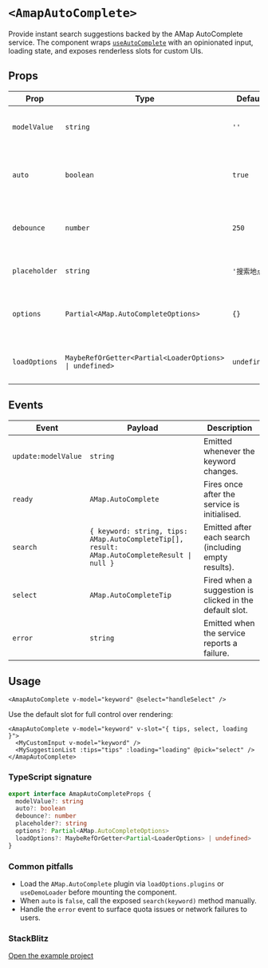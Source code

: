 # `<AmapAutoComplete>`

Provide instant search suggestions backed by the AMap AutoComplete service. The component wraps [`useAutoComplete`](/hooks/use-auto-complete) with an opinionated input, loading state, and exposes renderless slots for custom UIs.

## Props

| Prop | Type | Default | Description |
| --- | --- | --- | --- |
| `modelValue` | `string` | `''` | Current keyword. Works with `v-model`. |
| `auto` | `boolean` | `true` | Automatically trigger search when the keyword changes. |
| `debounce` | `number` | `250` | Debounce interval (ms) applied before firing a search. |
| `placeholder` | `string` | `'搜索地点'` | Placeholder text for the built-in input. |
| `options` | `Partial<AMap.AutoCompleteOptions>` | `{}` | Native AutoComplete options such as `city`, `type`, or `datatype`. |
| `loadOptions` | `MaybeRefOrGetter<Partial<LoaderOptions> \| undefined>` | `undefined` | Extra loader configuration passed to `loader.load`. |

## Events

| Event | Payload | Description |
| --- | --- | --- |
| `update:modelValue` | `string` | Emitted whenever the keyword changes. |
| `ready` | `AMap.AutoComplete` | Fires once after the service is initialised. |
| `search` | `{ keyword: string, tips: AMap.AutoCompleteTip[], result: AMap.AutoCompleteResult \| null }` | Emitted after each search (including empty results). |
| `select` | `AMap.AutoCompleteTip` | Fired when a suggestion is clicked in the default slot. |
| `error` | `string` | Emitted when the service reports a failure. |

## Usage

```vue
<AmapAutoComplete v-model="keyword" @select="handleSelect" />
```

Use the default slot for full control over rendering:

```vue
<AmapAutoComplete v-model="keyword" v-slot="{ tips, select, loading }">
  <MyCustomInput v-model="keyword" />
  <MySuggestionList :tips="tips" :loading="loading" @pick="select" />
</AmapAutoComplete>
```

<ClientOnly>
  <AutoCompleteDemo />
</ClientOnly>

<script setup lang="ts">
import AutoCompleteDemo from '../examples/AutoCompleteDemo.vue'
</script>

### TypeScript signature

```ts
export interface AmapAutoCompleteProps {
  modelValue?: string
  auto?: boolean
  debounce?: number
  placeholder?: string
  options?: Partial<AMap.AutoCompleteOptions>
  loadOptions?: MaybeRefOrGetter<Partial<LoaderOptions> | undefined>
}
```

### Common pitfalls

- Load the `AMap.AutoComplete` plugin via `loadOptions.plugins` or `useDemoLoader` before mounting the component.
- When `auto` is `false`, call the exposed `search(keyword)` method manually.
- Handle the `error` event to surface quota issues or network failures to users.

### StackBlitz

[Open the example project](https://stackblitz.com/github/your-org/amap-vue-kit/tree/main/examples/basic)
